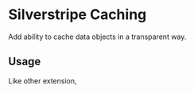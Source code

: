 Silverstripe Caching
====================

Add ability to cache data objects in a transparent way.

## Usage

Like other extension, 

```
```